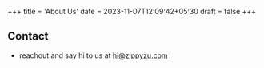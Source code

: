 +++
title = 'About Us'
date = 2023-11-07T12:09:42+05:30
draft = false
+++


## Contact

- reachout and say hi to us at <hi@zippyzu.com>

<!-- ## Introduction

This is **bold** text, and this is *emphasized* text.

Visit the [Hugo](https://gohugo.io) website! -->

